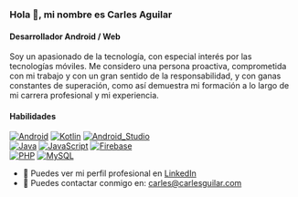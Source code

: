 ### Hola 👋, mi nombre es Carles Aguilar
#### Desarrollador Android / Web
Soy un apasionado de la tecnología, con especial interés por las tecnologías móviles. Me considero una persona proactiva, comprometida con mi trabajo y con un gran sentido de la responsabilidad, y con ganas constantes de superación, como así demuestra mi formación a lo largo de mi carrera profesional y mi experiencia.

#### Habilidades

[![Android](https://img.shields.io/badge/Android-3DDC84?style=for-the-badge&logo=android&logoColor=white&labelColor=101010)]()
[![Kotlin](https://img.shields.io/badge/Kotlin-0095D5?style=for-the-badge&logo=kotlin&logoColor=white&labelColor=101010)]()
[![Android_Studio](https://img.shields.io/badge/Android_Studio-3DDC84?style=for-the-badge&logo=android-studio&logoColor=white&labelColor=101010)]()
<br />
[![Java](https://img.shields.io/badge/Java-007396?style=for-the-badge&logo=java&logoColor=white&labelColor=101010)]()
[![JavaScript](https://img.shields.io/badge/JavaScript-F7DF1E?style=for-the-badge&logo=javascript&logoColor=white&labelColor=101010)]()
[![Firebase](https://img.shields.io/badge/Firebase-FFCA28?style=for-the-badge&logo=firebase&logoColor=white&labelColor=101010)]()
<br />
[![PHP](https://img.shields.io/badge/PHP-FFCA28?style=for-the-badge&logo=firebase&logoColor=white&labelColor=101010)]()
[![MySQL](https://img.shields.io/badge/MySQL-4479A1?style=for-the-badge&logo=mysql&logoColor=white&labelColor=101010)]()

- 🔭 Puedes ver mi perfil profesional en [LinkedIn](https://www.linkedin.com/in/carlesav/)
- 💬 Puedes contactar conmigo en: carles@carlesguilar.com 
